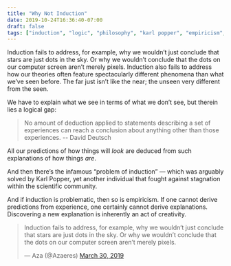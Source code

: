 ```yaml
---
title: "Why Not Induction"
date: 2019-10-24T16:36:40-07:00
draft: false
tags: ["induction", "logic", "philosophy", "karl popper", "empiricism", "creativity"]
---
```


Induction fails to address, for example, why we wouldn’t just conclude that stars are just dots in the sky. Or why we wouldn’t conclude that the dots on our computer screen aren’t merely pixels. Induction also fails to address how our theories often feature spectacularly different phenomena than what we’ve seen before. The far just isn’t like the near; the unseen very different from the seen.

We have to explain what we see in terms of what we don’t see, but therein lies a logical gap: 

> No amount of deduction applied to statements describing a set of experiences can reach a conclusion about anything other than those experiences. -- David Deutsch

All our predictions of how things will _look_ are deduced from such explanations of how things _are_.

And then there’s the infamous “problem of induction” — which was arguably solved by Karl Popper, yet another individual that fought against stagnation within the scientific community.

And if induction is problematic, then so is empiricism. If one cannot derive predictions from experience, one certainly cannot derive explanations. Discovering a new explanation is inherently an act of creativity.

<blockquote class="twitter-tweet" data-lang="en" data-theme="dark"><p lang="en" dir="ltr">Induction fails to address, for example, why we wouldn’t just conclude that stars are just dots in the sky. Or why we wouldn’t conclude that the dots on our computer screen aren’t merely pixels.</p>&mdash; Aza (@Azaeres) <a href="https://twitter.com/Azaeres/status/1111791475040256001?ref_src=twsrc%5Etfw">March 30, 2019</a></blockquote>
<script async src="https://platform.twitter.com/widgets.js" charset="utf-8"></script>
